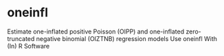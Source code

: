 # oneinfl
Estimate one-inflated positive Poisson (OIPP) and one-inflated zero-truncated negative binomial (OIZTNB) regression models Use oneinfl With (In) R Software
